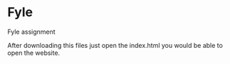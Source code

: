 # Fyle
Fyle assignment

After downloading this files just open the index.html you would be able to open the website. 
